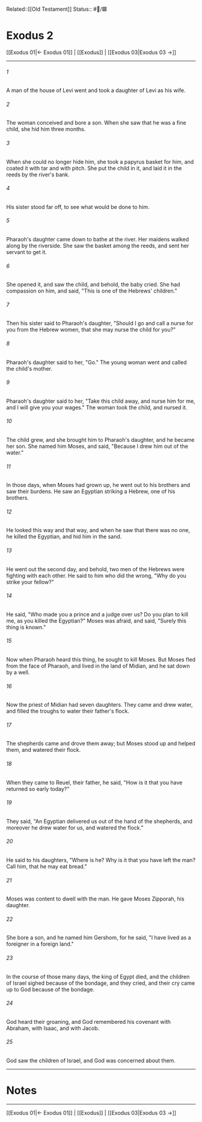 Related::[[Old Testament]]
Status:: #📖/🟥
# Exodus 2

[[Exodus 01|← Exodus 01]] | [[Exodus]] | [[Exodus 03|Exodus 03 →]]
***



###### 1 
A man of the house of Levi went and took a daughter of Levi as his wife. 

###### 2 
The woman conceived and bore a son. When she saw that he was a fine child, she hid him three months. 

###### 3 
When she could no longer hide him, she took a papyrus basket for him, and coated it with tar and with pitch. She put the child in it, and laid it in the reeds by the river's bank. 

###### 4 
His sister stood far off, to see what would be done to him. 

###### 5 
Pharaoh's daughter came down to bathe at the river. Her maidens walked along by the riverside. She saw the basket among the reeds, and sent her servant to get it. 

###### 6 
She opened it, and saw the child, and behold, the baby cried. She had compassion on him, and said, "This is one of the Hebrews' children." 

###### 7 
Then his sister said to Pharaoh's daughter, "Should I go and call a nurse for you from the Hebrew women, that she may nurse the child for you?" 

###### 8 
Pharaoh's daughter said to her, "Go." The young woman went and called the child's mother. 

###### 9 
Pharaoh's daughter said to her, "Take this child away, and nurse him for me, and I will give you your wages." The woman took the child, and nursed it. 

###### 10 
The child grew, and she brought him to Pharaoh's daughter, and he became her son. She named him Moses, and said, "Because I drew him out of the water." 

###### 11 
In those days, when Moses had grown up, he went out to his brothers and saw their burdens. He saw an Egyptian striking a Hebrew, one of his brothers. 

###### 12 
He looked this way and that way, and when he saw that there was no one, he killed the Egyptian, and hid him in the sand. 

###### 13 
He went out the second day, and behold, two men of the Hebrews were fighting with each other. He said to him who did the wrong, "Why do you strike your fellow?" 

###### 14 
He said, "Who made you a prince and a judge over us? Do you plan to kill me, as you killed the Egyptian?" Moses was afraid, and said, "Surely this thing is known." 

###### 15 
Now when Pharaoh heard this thing, he sought to kill Moses. But Moses fled from the face of Pharaoh, and lived in the land of Midian, and he sat down by a well. 

###### 16 
Now the priest of Midian had seven daughters. They came and drew water, and filled the troughs to water their father's flock. 

###### 17 
The shepherds came and drove them away; but Moses stood up and helped them, and watered their flock. 

###### 18 
When they came to Reuel, their father, he said, "How is it that you have returned so early today?" 

###### 19 
They said, "An Egyptian delivered us out of the hand of the shepherds, and moreover he drew water for us, and watered the flock." 

###### 20 
He said to his daughters, "Where is he? Why is it that you have left the man? Call him, that he may eat bread." 

###### 21 
Moses was content to dwell with the man. He gave Moses Zipporah, his daughter. 

###### 22 
She bore a son, and he named him Gershom, for he said, "I have lived as a foreigner in a foreign land." 

###### 23 
In the course of those many days, the king of Egypt died, and the children of Israel sighed because of the bondage, and they cried, and their cry came up to God because of the bondage. 

###### 24 
God heard their groaning, and God remembered his covenant with Abraham, with Isaac, and with Jacob. 

###### 25 
God saw the children of Israel, and God was concerned about them.

---
# Notes


***
[[Exodus 01|← Exodus 01]] | [[Exodus]] | [[Exodus 03|Exodus 03 →]]
